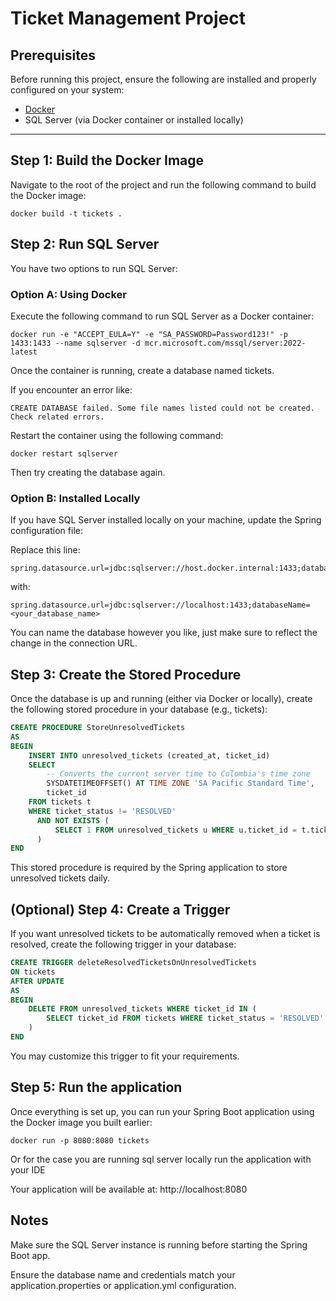 # Ticket Management Project

## Prerequisites

Before running this project, ensure the following are installed and properly configured on your system:

- [Docker](https://www.docker.com/)
- SQL Server (via Docker container or installed locally)

---

## Step 1: Build the Docker Image

Navigate to the root of the project and run the following command to build the Docker image:

```
docker build -t tickets .
```

## Step 2: Run SQL Server
You have two options to run SQL Server:

### Option A: Using Docker
Execute the following command to run SQL Server as a Docker container:

```
docker run -e "ACCEPT_EULA=Y" -e "SA_PASSWORD=Password123!" -p 1433:1433 --name sqlserver -d mcr.microsoft.com/mssql/server:2022-latest
```

Once the container is running, create a database named tickets.

If you encounter an error like:

```
CREATE DATABASE failed. Some file names listed could not be created. Check related errors.

```

Restart the container using the following command:

```
docker restart sqlserver
```
Then try creating the database again.

### Option B: Installed Locally
If you have SQL Server installed locally on your machine, update the Spring configuration file:

Replace this line:

```
spring.datasource.url=jdbc:sqlserver://host.docker.internal:1433;databaseName=tickets
```

with:

```
spring.datasource.url=jdbc:sqlserver://localhost:1433;databaseName=<your_database_name>
```

You can name the database however you like, just make sure to reflect the change in the connection URL.

## Step 3: Create the Stored Procedure
Once the database is up and running (either via Docker or locally), create the following stored procedure in your database (e.g., tickets):

```sql
CREATE PROCEDURE StoreUnresolvedTickets
AS
BEGIN
    INSERT INTO unresolved_tickets (created_at, ticket_id)
    SELECT 
        -- Converts the current server time to Colombia's time zone
        SYSDATETIMEOFFSET() AT TIME ZONE 'SA Pacific Standard Time',
        ticket_id
    FROM tickets t
    WHERE ticket_status != 'RESOLVED'
      AND NOT EXISTS (
          SELECT 1 FROM unresolved_tickets u WHERE u.ticket_id = t.ticket_id
      )
END
```
This stored procedure is required by the Spring application to store unresolved tickets daily.

## (Optional) Step 4: Create a Trigger
If you want unresolved tickets to be automatically removed when a ticket is resolved, create the following trigger in your database:

```sql
CREATE TRIGGER deleteResolvedTicketsOnUnresolvedTickets
ON tickets
AFTER UPDATE
AS
BEGIN
    DELETE FROM unresolved_tickets WHERE ticket_id IN (
        SELECT ticket_id FROM tickets WHERE ticket_status = 'RESOLVED'
    )
END
```

You may customize this trigger to fit your requirements.

## Step 5: Run the application
Once everything is set up, you can run your Spring Boot application using the Docker image you built earlier:

```
docker run -p 8080:8080 tickets
```

Or for the case you are running sql server locally run the application with your IDE

Your application will be available at: http://localhost:8080

## Notes
Make sure the SQL Server instance is running before starting the Spring Boot app.

Ensure the database name and credentials match your application.properties or application.yml configuration.